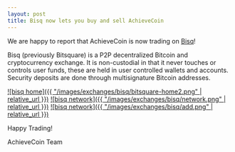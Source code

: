 ```yaml
---
layout: post
title: Bisq now lets you buy and sell AchieveCoin
---
```


We are happy to report that AchieveCoin is now trading on [Bisq](http://bisq.network)!

Bisq (previously Bitsquare) is a P2P decentralized Bitcoin and cryptocurrency exchange. It is non-custodial in that it never touches or controls user funds, these are held in user controlled wallets and accounts. Security deposits are done through multisignature Bitcoin addresses.

[![bisq home]({{ "/images/exchanges/bisq/bitsquare-home2.png" | relative_url }})](http://bisq.network)
[![bisq network]({{ "/images/exchanges/bisq/network.png" | relative_url }})](http://bisq.network)
[![bisq network]({{ "/images/exchanges/bisq/add.png" | relative_url }})](http://bisq.network)

Happy Trading!

AchieveCoin Team
